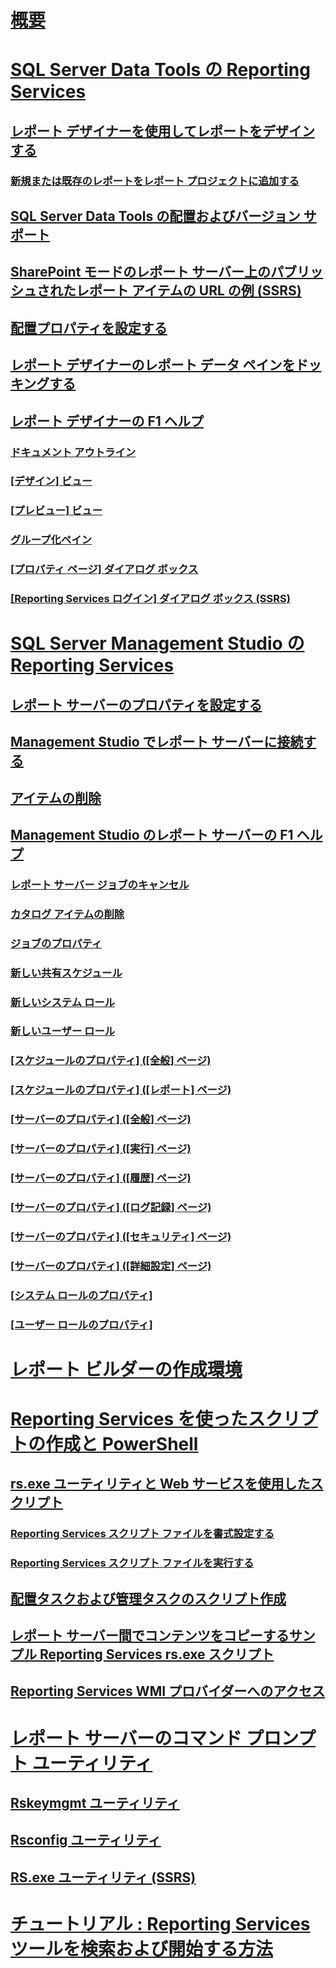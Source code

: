 # [概要](reporting-services-tools.md)  
# [SQL Server Data Tools の Reporting Services](reporting-services-in-sql-server-data-tools-ssdt.md)  
## [レポート デザイナーを使用してレポートをデザインする](design-reporting-services-paginated-reports-with-report-designer-ssrs.md)  
### [新規または既存のレポートをレポート プロジェクトに追加する](add-a-new-or-existing-report-to-a-report-project-ssrs.md)  
## [SQL Server Data Tools の配置およびバージョン サポート](deployment-and-version-support-in-sql-server-data-tools-ssrs.md)  
## [SharePoint モードのレポート サーバー上のパブリッシュされたレポート アイテムの URL の例 (SSRS)](url-examples-for-items-on-a-report-server-sharepoint-mode.md)  
## [配置プロパティを設定する](set-deployment-properties-reporting-services.md)  
## [レポート デザイナーのレポート データ ペインをドッキングする](dock-the-report-data-pane-in-report-designer-ssrs.md)  
## [レポート デザイナーの F1 ヘルプ](report-designer-f1-help.md)  
### [ドキュメント アウトライン](document-outline.md)  
### [[デザイン] ビュー](design-view.md)  
### [[プレビュー] ビュー](preview-view.md)  
### [グループ化ペイン](grouping-pane.md)  
### [[プロパティ ページ] ダイアログ ボックス](project-property-pages-dialog-box.md)  
### [[Reporting Services ログイン] ダイアログ ボックス (SSRS)](reporting-services-login-dialog-box-ssrs.md)  
# [SQL Server Management Studio の Reporting Services](reporting-services-in-sql-server-management-studio-ssrs.md)  
## [レポート サーバーのプロパティを設定する](set-report-server-properties-management-studio.md)  
## [Management Studio でレポート サーバーに接続する](connect-to-a-report-server-in-management-studio.md)  
## [アイテムの削除](delete-an-item-management-studio.md)  
## [Management Studio のレポート サーバーの F1 ヘルプ](report-server-in-management-studio-f1-help.md)  
### [レポート サーバー ジョブのキャンセル](cancel-report-server-jobs-management-studio.md)  
### [カタログ アイテムの削除](delete-catalog-items-management-studio.md)  
### [ジョブのプロパティ](job-properties-management-studio.md)  
### [新しい共有スケジュール](new-shared-schedule-management-studio.md)  
### [新しいシステム ロール](new-system-role-management-studio.md)  
### [新しいユーザー ロール](new-user-role-management-studio.md)  
### [[スケジュールのプロパティ] ([全般] ページ)](schedule-properties-general-page.md)  
### [[スケジュールのプロパティ] ([レポート] ページ)](schedule-properties-reports-page.md)  
### [[サーバーのプロパティ] ([全般] ページ)](report-server-properties-general-page.md)  
### [[サーバーのプロパティ] ([実行] ページ)](server-properties-execution-page.md)  
### [[サーバーのプロパティ] ([履歴] ページ)](server-properties-history-page.md)  
### [[サーバーのプロパティ] ([ログ記録] ページ)](server-properties-logging-page.md)  
### [[サーバーのプロパティ] ([セキュリティ] ページ)](server-properties-security-page-reporting-services.md)  
### [[サーバーのプロパティ] ([詳細設定] ページ)](server-properties-advanced-page-reporting-services.md)  
### [[システム ロールのプロパティ]](system-role-properties-management-studio.md)  
### [[ユーザー ロールのプロパティ]](user-role-properties-management-studio.md)  
# [レポート ビルダーの作成環境](report-builder-authoring-environment-ssrs.md)  
# [Reporting Services を使ったスクリプトの作成と PowerShell](scripting-and-powershell-with-reporting-services.md)  
## [rs.exe ユーティリティと Web サービスを使用したスクリプト](script-with-the-rs-exe-utility-and-the-web-service.md)  
### [Reporting Services スクリプト ファイルを書式設定する](format-a-reporting-services-script-file.md)  
### [Reporting Services スクリプト ファイルを実行する](run-a-reporting-services-script-file.md)  
## [配置タスクおよび管理タスクのスクリプト作成](script-deployment-and-administrative-tasks.md)  
## [レポート サーバー間でコンテンツをコピーするサンプル Reporting Services rs.exe スクリプト](sample-reporting-services-rs-exe-script-to-copy-content-between-report-servers.md)  
## [Reporting Services WMI プロバイダーへのアクセス](access-the-reporting-services-wmi-provider.md)  
# [レポート サーバーのコマンド プロンプト ユーティリティ](report-server-command-prompt-utilities-ssrs.md)  
## [Rskeymgmt ユーティリティ](rskeymgmt-utility-ssrs.md)  
## [Rsconfig ユーティリティ](rsconfig-utility-ssrs.md)  
## [RS.exe ユーティリティ (SSRS)](rs-exe-utility-ssrs.md)  
# [チュートリアル : Reporting Services ツールを検索および開始する方法](tutorial-how-to-locate-and-start-reporting-services-tools-ssrs.md)  
